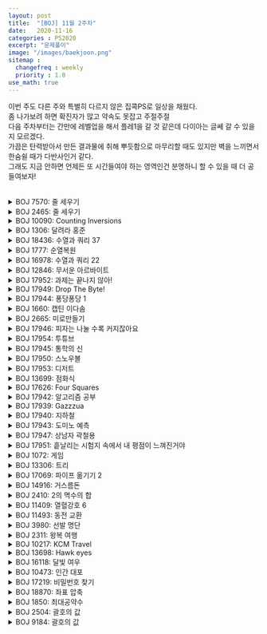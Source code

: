 ```yaml
---
layout: post
title:  "[BOJ] 11월 2주차"
date:   2020-11-16
categories : PS2020
excerpt: "문제풀이"
image: "/images/baekjoon.png"
sitemap :
  changefreq : weekly
  priority : 1.0
use_math: true
---
```


이번 주도 다른 주와 특별히 다르지 않은 집콕PS로 일상을 채웠다.<br>
좀 나가보려 하면 확진자가 많고 약속도 못잡고 주절주절<br>
다음 주차부터는 간만에 레벨업을 해서 플레1을 갈 것 같은데 다이아는 글쎄 갈 수 있을지 모르겠다.<br>
가끔은 탄력받아서 만든 결과물에 취해 뿌듯함으로 마무리할 때도 있지만 벽을 느끼면서 한숨쉴 때가 다반사인거 같다.<br>
그래도 지금 안하면 언제든 또 시간들여야 하는 영역인건 분명하니 할 수 있을 때 더 공들여보자!<br>
<br>

<!-- BOJ 7570: 줄 세우기 -->
<details>
<summary>BOJ 7570: 줄 세우기</summary>
<div markdown="1">
Link : [https://www.acmicpc.net/problem/7570](https://www.acmicpc.net/problem/7570)<br>

### solution
<script src="https://gist.github.com/yooniversal/b3c3c80bea33b66920658ae89870d7b2.js"></script>

DP 문제다.<br>
처음엔 왠지 익숙한 느낌이 들어서 전체 길이(n) - LIS가 정답인줄 알고 제출했다가 시원하게 WA를 받았다.<br>
이게 왜 틀렸는지 증명을 못하겠어서 찾아보다가 딱 맞는 [qna](https://www.acmicpc.net/board/view/14700)를 발견했다.<br>
증가는 하되 연속된 값으로 증가를 해야한다는 말인데(2, 3, 4 처럼) 이 부분 역시 DP로 처리할 수 있다.<br>
인풋이 들어올 때마다 처리해주면 되는데, 현재 값을 x라고 하자.<br>
그럼 dp[x]는 **x까지 연속된 숫자로 증가하는 수열의 길이**라고 정의할 수 있다. 점화식이 굉장히 간단해진다.<br>
$$dp[x] = dp[x-1] + 1$$<br>
모든 dp[x]중 최댓값을 취해서 출력해주면 되겠다.

</div>
</details>

<!-- BOJ 2465: 줄 세우기 -->
<details>
<summary>BOJ 2465: 줄 세우기</summary>
<div markdown="1">
Link : [https://www.acmicpc.net/problem/2465](https://www.acmicpc.net/problem/2465)<br>

### solution
<script src="https://gist.github.com/yooniversal/54e44933f428558786cd154ec72d8eec.js"></script>

? 놀랍게도 방금 전에 풀었던 문제 이름과 같다.<br>
하지만 요구하는 내용은 완전히 다르다. 인풋이 무작위로 들어오고 요구하는 순서와 조건에 맞도록 출력해야 한다.<br>
세그먼트 트리를 가지고 조금 응용한 문제다.<br>
<br>
모든 키들은 상한이 $$2\times 10^9$$이므로 세그먼트 트리에서 인덱스에 때려넣기엔 값이 너무 크다.<br>
근데 다행히도 N의 상한이 $$10^5$$다! 따라서 값들을 크기 순서에 맞춰서 압축해주고 같은 값은 같은 순위로 설정한다.<br>
(기준이 크기순인 각 순위를 업데이트 해주는 이유는 **앞에 작거나 같은 값의 갯수**가 주어지기 때문)<br>
(위 코드에서 convert[i]는 크기순으로 i번째에 있는 값을 의미한다)<br>
이렇게 부여한 순위는 세그먼트 트리에 인덱스를 순위로 +1씩 업데이트 해주자.<br>
<br>
마지막 N개의 인풋들을 수열 $$a_i$$라고 하면 $$a_0$$는 반드시 0이다.<br>
근데 0이 될 수 있는 후보들은 전체가 돼버린다. 따라서 처음부터 처리하지 말고 **끝에서부터** 처리해야 한다.<br>
가령 TC처럼 마지막이 4라면 모든 값이 있는 상태에서 본인보다 작거나 같은 값의 갯수가 4개여야 한다.<br>
그렇다는건 본인은 크기순으로 5번째에 위치한 숫자여야 한다! 따라서 이 숫자를 스택에 넣고 세그트리에서 값을 삭제한다.<br>
그렇게 모든 $$a_i$$를 처리한 후에는 스택에 담긴걸 top부터 쭉 출력해주면 된다.

</div>
</details>

<!-- BOJ 10090: Counting Inversions -->
<details>
<summary>BOJ 10090: Counting Inversions</summary>
<div markdown="1">
Link : [https://www.acmicpc.net/problem/10090](https://www.acmicpc.net/problem/10090)<br>

### solution
<script src="https://gist.github.com/yooniversal/05f81c252e293a2ae7d30d494d3af5a1.js"></script>

입력받는 값의 상한이 $$10^6$$이므로 세그트리의 인덱스로 활용해 업데이트할 수 있다.<br>
현재 값이 x라면 인덱스 x에 1을 업데이트하고 [x+1, n]의 구간합을 답에 매번 갱신해주자.<br>
시간 복잡도는 $$O(nlogn)$$이 된다.

</div>
</details>

<!-- BOJ 1306: 달려라 홍준 -->
<details>
<summary>BOJ 1306: 달려라 홍준</summary>
<div markdown="1">
Link : [https://www.acmicpc.net/problem/1306](https://www.acmicpc.net/problem/1306)<br>

### solution
<script src="https://gist.github.com/yooniversal/86d226a1b6a1f02426d666a76e01c1af.js"></script>

일정한 길이의 구간별로 최댓값을 요하는 문제다.<br>
최댓값 취하는 세그먼트 트리로 쿼리를 처리해주면 된다. 기본 유형.

</div>
</details>

<!-- BOJ 18436: 수열과 쿼리 37 -->
<details>
<summary>BOJ 18436: 수열과 쿼리 37</summary>
<div markdown="1">
Link : [https://www.acmicpc.net/problem/18436](https://www.acmicpc.net/problem/18436)<br>

### solution
<script src="https://gist.github.com/yooniversal/3c85483a564979d75ad6b19c4ec7de95.js"></script>

세그먼트 트리를 2개 쓰자!

</div>
</details>

<!-- BOJ 1777: 순열복원 -->
<details>
<summary>BOJ 1777: 순열복원</summary>
<div markdown="1">
Link : [https://www.acmicpc.net/problem/1777](https://www.acmicpc.net/problem/1777)<br>

### solution
<script src="https://gist.github.com/yooniversal/74db9e3bde1223c9834d0774a85d0411.js"></script>

위에서 푼 [BOJ 2465: 줄 세우기](https://www.acmicpc.net/problem/2465)와 푸는 방식이 비슷하다.<br>
설명만 읽으면 i번 뒤의 값들만 고려해서 처리해야할 것 같지만 반대로 앞으로 기준을 뒤집어보자.<br>
TC에서 입출력이 왜 저렇게 나오는지 처음에 이해가 안가서 정말 답답했던 문제.. ㅡㅡ

</div>
</details>

<!-- BOJ 16978: 수열과 쿼리 22 -->
<details>
<summary>BOJ 16978: 수열과 쿼리 22</summary>
<div markdown="1">
Link : [https://www.acmicpc.net/problem/16978](https://www.acmicpc.net/problem/16978)<br>

### solution
<script src="https://gist.github.com/yooniversal/ae78231d6cf7bb400f94797293e7462a.js"></script>

세그먼트 트리는 세그먼트 트린데 쿼리 순서를 연산하기 편하도록 임의로 바꿔서 계산하기 때문에<br>
오프라인 쿼리 유형으로 분류된다.<br>
<br>
어떤 방법이 정석인진 모르겠으나 예전에 오프라인 쿼리중 하나인 Mo's Algorithm을 공부하면서 썼던<br>
코드를 가물가물 떠올려가며 구현을 대충 해봤다. 구간합을 구하는 세그먼트 트리는 코드상 변한게 없다.

</div>
</details>

<!-- BOJ 12846: 무서운 아르바이트 -->
<details>
<summary>BOJ 12846: 무서운 아르바이트</summary>
<div markdown="1">
Link : [https://www.acmicpc.net/problem/12846](https://www.acmicpc.net/problem/12846)<br>

### solution
<script src="https://gist.github.com/yooniversal/6418323a6c1d03d02a5a2508e72fdca3.js"></script>

[BOJ 6549: 히스토그램에서 가장 큰 직사각형](https://yooniversal.github.io/blog/post100/)과 같은 문제.

</div>
</details>

<!-- BOJ 17952: 과제는 끝나지 않아! -->
<details>
<summary>BOJ 17952: 과제는 끝나지 않아!</summary>
<div markdown="1">
Link : [https://www.acmicpc.net/problem/17952](https://www.acmicpc.net/problem/17952)<br>

### solution
<script src="https://gist.github.com/yooniversal/20c302ff37979bff3915338886797331.js"></script>

늦게 들어온 과제가 있으면 그 과제부터 다시 처리하도록 해야하므로 스택을 이용한다.<br>
주의할 점은 이미 처리하고 있는 과제가 있다면 **어떤 쿼리든 상관없이** 카운트해줘야 한다.

</div>
</details>

<!-- BOJ 17949: Drop The Byte! -->
<details>
<summary>BOJ 17949: Drop The Byte!</summary>
<div markdown="1">
Link : [https://www.acmicpc.net/problem/17949](https://www.acmicpc.net/problem/17949)<br>

### solution
<script src="https://gist.github.com/yooniversal/e96502a4767beb0c3fed55c1154ec752.js"></script>

단순 구현 문제라고 생각하는데.. 범위가 커서 그런지 vector erase로는 TLE를 받았다.<br>
편하게 하려고 요령있게 해보려다 컷당하고 현재 위치를 의미하는 변수 now를 선언해 위치를 갱신시켜줬다.<br>
별도로 변수를 써도 생각보다 그렇게 까다롭진 않은 듯 하다. 안까다로워야 한다. 이거 브론즈 문제다.. ㅠㅠ

</div>
</details>

<!-- BOJ 17944: 퐁당퐁당 1 -->
<details>
<summary>BOJ 17944: 퐁당퐁당 1</summary>
<div markdown="1">
Link : [https://www.acmicpc.net/problem/17944](https://www.acmicpc.net/problem/17944)<br>

### solution
<script src="https://gist.github.com/yooniversal/18add7ead2f9ae51153f1c4af35921f3.js"></script>

단순 수학 문제다.<br>
T가 꽤 크므로 모듈러 연산을 통해 크게 감소시켜야 하는데 무턱대고 4N으로 나누지 말고 TC를 더 파보자.<br>
언제 1번 자리로 초기화가 되는지를 체크해봤다면 알겠지만 (4N-2)로 모듈러를 걸어주면 된다.<br>
문제가 뭔 소린지 모르겠어서 설명읽는게 더 힘들었다. 하하..

</div>
</details>

<!-- BOJ 1660: 캡틴 이다솜 -->
<details>
<summary>BOJ 1660: 캡틴 이다솜</summary>
<div markdown="1">
Link : [https://www.acmicpc.net/problem/1660](https://www.acmicpc.net/problem/1660)<br>

### solution
<script src="https://gist.github.com/yooniversal/e1c0b0e6910b2b39ff723233b7dc9763.js"></script>

DP 문제다.<br>
난이도가 실버여서 사실 되게 간단할줄 알았다. (간단한데 내가 복잡하게 푼거 같기도 하다)<br>
1, 1+2, 1+2+3, ... 을 sum()으로 만들면 점화식은 간단하게 sum(n-1)+n이 된다.<br>
그리고 이 sum()을 위의 점화식처럼 하나 더 만들면 ssum(n) = ssum(n-1)+sum(n)이다.<br>
ssum(n)은 크기가 n일 때 한 더미에 필요한 대포알의 갯수이다.<br>
이렇게 구한 ssum()을 최종적으로 f()에서 활용하는데, f(n)은 **대포알이 n개 있을 때 만드는 사면체의 최소 갯수**다.<br>
현재 갖고있는 대포알의 갯수(cur)를 넘지않는 ssum(i)을 cur에서 빼주면서 답의 갯수를 1씩 카운트하도록 한다.<br>
그렇게 구한 각 경우의 수에서 얻은 답중 최솟값을 출력하면 된다.<br>
<br>
문제를 잘못 읽어서 좀 고생했다.

</div>
</details>

<!-- BOJ 2665: 미로만들기 -->
<details>
<summary>BOJ 2665: 미로만들기</summary>
<div markdown="1">
Link : [https://www.acmicpc.net/problem/2665](https://www.acmicpc.net/problem/2665)<br>

### solution
<script src="https://gist.github.com/yooniversal/c76d514696eeac42aa5934af4f94f3ef.js"></script>

다익스트라로 풀었다.<br>
시작점부터 끝점까지 도달하는데 거치는 벽의 최소 개수를 구해야 하는데 문제만 딱 보면 전형적인 BFS가 떠오른다.<br>
다익스트라도 BFS를 쓰긴 하지만.. 여기서 말하는 전형적인 BFS는 [이런 문제](https://www.acmicpc.net/problem/14442)들을 말한다.<br>
생각을 좀 해보면 정말 깔끔하게 풀 수 있는데, 각 점에서 이웃한 점에 엣지를 놓으면서 용량은 벽이 있으면 1, 없으면 0으로 두자.<br>
그리고 시작점에서 다익스트라를 돌리면 끝점까지 최단 경로로 도달하므로 거치는 벽의 갯수를 최소화할 수 있다.

</div>
</details>

<!-- BOJ 17946: 피자는 나눌 수록 커지잖아요 -->
<details>
<summary>BOJ 17946: 피자는 나눌 수록 커지잖아요</summary>
<div markdown="1">
Link : [https://www.acmicpc.net/problem/17946](https://www.acmicpc.net/problem/17946)<br>

### solution
<script src="https://gist.github.com/yooniversal/74a1280a1e64af902309756c045e506f.js"></script>

최대한 많은 공간을 가르도록 자른다고 가정하면 갈 수록 1칸씩 더 많이 가로지를 수 있다.<br>
이해하기 쉽게 공간을 가르지른다고 생각하지 말고 칼질한 선과 마주치는 횟수라고 해보자.<br>
그럼 처음 칼질할 땐 0번 마주치고, 그 다음엔 1, 2, ... k번만큼 마주치게 된다.<br>
선을 마주친 횟수+1 만큼 새로운 공간(피자 조각)이 생기므로 조각의 갯수는<br>
처음이 1이라 하면 1, 2, 4, 7, 11, ... 로 커지게 된다.<br>
근데 칼질한 횟수를 계속 더해가면서 조각을 내놓으라고 하고 있으므로 갯수는 다음과 같아진다.<br>
```
조각 : 1 2 4 7 11 ...
내놔 : 0 1 3 6 10 ...
```
즉 언제나 먹을 수 있는 조각 수는 항상 1개가 된다. **최대**라는 말은 약간의 함정(?)이다.<br>
예찬이가 불쌍하다.

</div>
</details>

<!-- BOJ 17954: 투튜브 -->
<details>
<summary>BOJ 17954: 투튜브</summary>
<div markdown="1">
Link : [https://www.acmicpc.net/problem/17954](https://www.acmicpc.net/problem/17954)<br>

### solution
<script src="https://gist.github.com/yooniversal/961792e59e470319209f77c53c60ab9a.js"></script>

2개의 튜브 양끝의 구멍 총 4개중 제일 작은 값을 계속 빼내면서 누적되는 부패도를 갱신해야 한다.<br>
부패도는 누적 시간과 남은 숫자들의 합을 서로 곱한걸 의미한다.<br>
시간은 어차피 흘러갈거고 남은 숫자들의 합만 컨트롤할 수 있는데 그렇다면 **큰 숫자가 먼저 사라지는게** 이상적이다!<br>
그러므로 2N, 2N-1, 2N-2, 2N-3은 바깥 구멍 4자리에 모두 위치하도록 하자.<br>
그 다음엔 어차피 2N-3이 사라지면 그 행의 중간에 있던 수들은 뭐가 있던간에 모두 차례대로 사라지게 된다.<br>
그럼 기왕 사라지는거 큰 수부터 사라지는게 좋으므로 큰 값부터 줄줄이 나열해주자.<br>
아직 채워지지 않은 행도 위에서 한 방식대로 채워주자.<br>
```
대충 이런 식이다.
2N-3 [2N-4 ... N-1] 2N-1
2N-1 [N-2  ...   1] 2N
```
<br>
구현이 생각보다 어렵다.

</div>
</details>

<!-- BOJ 17945: 통학의 신 -->
<details>
<summary>BOJ 17945: 통학의 신</summary>
<div markdown="1">
Link : [https://www.acmicpc.net/problem/17945](https://www.acmicpc.net/problem/17945)<br>

### solution
<script src="https://gist.github.com/yooniversal/97a1fe75720bfa2a208307e401b370fa.js"></script>

-1000부터 1000까지 다 조사해주면 된다.

</div>
</details>

<!-- BOJ 17950: 스노우볼 -->
<details>
<summary>BOJ 17950: 스노우볼</summary>
<div markdown="1">
Link : [https://www.acmicpc.net/problem/17950](https://www.acmicpc.net/problem/17950)<br>

### solution
<script src="https://gist.github.com/yooniversal/54f41e077bc6cd32c4c8a073ee8028ed.js"></script>

단순 수학 문제다.<br>
오버플로우 및 모듈러 연산에 주의.

</div>
</details>

<!-- BOJ 17953: 디저트 -->
<details>
<summary>BOJ 17953: 디저트</summary>
<div markdown="1">
Link : [https://www.acmicpc.net/problem/17953](https://www.acmicpc.net/problem/17953)<br>

### solution
<script src="https://gist.github.com/yooniversal/da00b0a56a4d8d9971e2c74a490e68fa.js"></script>

DP로 풀었다.<br>
현재 먹어야 하는 디저트의 번호를 cur, 이전에 먹은 디저트의 종류를 prev라 설정했다.

</div>
</details>

<!-- BOJ 13699: 점화식 -->
<details>
<summary>BOJ 13699: 점화식</summary>
<div markdown="1">
Link : [https://www.acmicpc.net/problem/13699](https://www.acmicpc.net/problem/13699)<br>

### solution
<script src="https://gist.github.com/yooniversal/68c0dfe10214cb9c21fdba937a8e459b.js"></script>

DP 기본 문제. 설명에 점화식이 쓰여있으니 구현만 하면 된다.

</div>
</details>

<!-- BOJ 17626: Four Squares -->
<details>
<summary>BOJ 17626: Four Squares</summary>
<div markdown="1">
Link : [https://www.acmicpc.net/problem/17626](https://www.acmicpc.net/problem/17626)<br>

### solution
<script src="https://gist.github.com/yooniversal/d59019c6f69696fed2919ba3d0646323.js"></script>

DP 기본 문제. 현재보다 작은 제곱수를 빼주는 경우의 수를 메모이제이션으로 구하자.

</div>
</details>

<!-- BOJ 17942: 알고리즘 공부 -->
<details>
<summary>BOJ 17942: 알고리즘 공부</summary>
<div markdown="1">
Link : [https://www.acmicpc.net/problem/17942](https://www.acmicpc.net/problem/17942)<br>

### solution
<script src="https://gist.github.com/yooniversal/8fbe992d3e4cd308e226f26fd9bd3677.js"></script>

BFS + 이분 탐색으로 풀었다.<br>
$$1\leq K_i \leq 10^8$$이므로 이분 탐색 범위를 $$[1, 10^8]$$로 잡는다.<br>
**최소 M개의 알고리즘을 배울 수 있는 시간 x**를 이분 탐색으로 찾아주면 된다.<br>
BFS에서 1개가 업데이트 됐을 때 업데이트된 대상에 대해서만 단축된 시간이 조건에 맞는지만 체크해주면 된다.<br>
(업데이트 됐다고 모든 케이스를 돌아볼 필요가 없다는 뜻)

</div>
</details>

<!-- BOJ 17939: Gazzzua -->
<details>
<summary>BOJ 17939: Gazzzua</summary>
<div markdown="1">
Link : [https://www.acmicpc.net/problem/17939](https://www.acmicpc.net/problem/17939)<br>

### solution
<script src="https://gist.github.com/yooniversal/9a6fc532342aa7d9171627b83048c65a.js"></script>

우선순위 큐에 값과 인덱스를 같이 넣어 큰 값부터 꺼내도록 설정한다.<br>
처음엔 현재 값의 인덱스보다 작은 위치에 있는 녀석들은 어차피 값이 작으므로 그 갯수만큼 큰 값에 곱해 답에 더해준다.<br>
어디까지 처리됐는지 표시하기 위해 처리된 큰 값의 인덱스를 prev로 표시하도록 하자.<br>
그 다음에 top에 있는 녀석은 2번째로 값이 크겠지만 인덱스가 prev보다 작을지 클지 모른다.<br>
작다면 위 과정에서 처리되는 대상이므로 **코인을 산 상태**가 돼야 한다. 따라서 답에서 해당 값을 빼주자.<br>
반대로 크다면 prev와 현재 위치(cur.second) 사이에 있는 갯수만큼 값에 곱해 답에 더해준다.<br>
이 과정을 반복해주면 된다.<br>
<br>
개인적으로 그리디 문제가 제일 어려운거 같다.

</div>
</details>

<!-- BOJ 17940: 지하철 -->
<details>
<summary>BOJ 17940: 지하철</summary>
<div markdown="1">
Link : [https://www.acmicpc.net/problem/17940](https://www.acmicpc.net/problem/17940)<br>

### solution
<script src="https://gist.github.com/yooniversal/510db09b336876ef09a1ca4e46e2de22.js"></script>

다익스트라로 풀 수 있다.<br>
보통은 최단 거리를 구하는게 기준이지만, 이 문제에서는 기준이 조금 다르다.<br>
**최적의 출근 경로란 환승 횟수를 최소로 하는 경로 중 소요시간이 가장 짧은 경로이다.**<br>
즉, 환승 횟수를 최소한하는게 우선 순위고 그 다음이 소요시간을 최소화하는 것이다.<br>
때문에 pair<pair<int, int>, int>에서 first인 pair<int, int>는 환승 횟수, 소요시간을 의미한다.<br>
second는 인덱스를 의미한다.<br>
<br>
역의 정보는 train[i]에 담았고 이를 이용해 역이 다르면 add를 1, 아니면 0으로 설정하도록 했다.

</div>
</details>

<!-- BOJ 17943: 도미노 예측 -->
<details>
<summary>BOJ 17943: 도미노 예측</summary>
<div markdown="1">
Link : [https://www.acmicpc.net/problem/17943](https://www.acmicpc.net/problem/17943)<br>

### solution
<script src="https://gist.github.com/yooniversal/82a5917dcea3738bfc338f323f267846.js"></script>

DP로 구하는 부분합을 구하는 방법을 응용했다.<br>
각 도미노 숫자를 a, b, c, d, e라 하고 인덱스가 1번부터 시작한다고 할 때(0번 도미노 숫자는 0)<br>
인풋을 통해 a^b, b^c, c^d, d^e를 이미 알고 있는 상태다.<br>
1, 3번을 XOR한 값을 구해야 한다면 a^c를 구해야 하는데 이는 (a^b)^(b^c)와 같다.<br>
```
(a^b)^(b^c) = a^(b^b)^c = a^0^c = a^c
```
v[i]를 1~i번을 모두 XOR한 값이라 할 때 1번 쿼리는 v[x]^v[y]로 구할 수 있게 된다.<br>
<br>
2번 쿼리는 도미노 숫자가 입력으로 들어온다. x의 도미노 숫자가 d일 때 y의 도미노 숫자를 구해야 한다.<br>
x, y번째의 도미노 숫자를 a, b라고 하자. (입력받은 d가 곧 a)<br>
x~y의 XOR은 위의 과정을 통해 v[x]^v[y]로 구할 수 있다.<br>
근데 x~y의 XOR이나 x, y의 XOR이나 같다. 즉 v[x]^v[y]는 a^b가 된다!<br>
이 때 a값을 알고 있으므로 a^b에 a를 XOR해주면 원하는 값 b가 나오게 된다.<br>
<br>
사실 XOR 연산에 대해서 깊게 생각해본 적이 없어서 이걸 어떻게 구해야하나 싶다가<br>
TC가지고 장난치다가 우연히 답을 구했다. 운좋게 증명도 할 수 있었다.

</div>
</details>

<!-- BOJ 17947: 상남자 곽철용 -->
<details>
<summary>BOJ 17947: 상남자 곽철용</summary>
<div markdown="1">
Link : [https://www.acmicpc.net/problem/17947](https://www.acmicpc.net/problem/17947)<br>

### solution
<script src="https://gist.github.com/yooniversal/f45374f99644a56bb6803831a4a6a75a.js"></script>

그리디 유형이다.<br>
cur는 곽철용의 점수를, card는 (선택되지 않은 카드 % k)를 원소로 갖고 있는 배열을 의미한다.<br>
이 때 비교를 하기 쉽도록 card를 내림차순으로 정렬한다.<br>
그 뒤에는 투 포인터로 처리하는데, 왼쪽을 lo, 오른쪽을 hi라 하면 기본값은 각각 0, 1이다.<br>
내림차순이므로 card[lo]는 가장 큰 값부터 시작한다. 이 숫자는 항상 cur보다 크거나 같아야 한다.<br>
그렇지 않다면 뒤에 있는 모든 원소들과의 차이는 항상 cur보다 작고 이는 대상에 포함이 되지 않는다.<br>
<br>
for문 안으로 들어오고 나서는 lo, hi가 움직이면서 두 카드의 값 차이가 곽철용보다 큰 경우만 카운트한다.<br>
이 때 총 플레이어 m명중 곽철용을 제외한 m-1이 나머지 플레이어이므로 답은 m-1보다 작거나 같다.<br>

</div>
</details>

<!-- BOJ 17951: 흩날리는 시험지 속에서 내 평점이 느껴진거야 -->
<details>
<summary>BOJ 17951: 흩날리는 시험지 속에서 내 평점이 느껴진거야</summary>
<div markdown="1">
Link : [https://www.acmicpc.net/problem/17951](https://www.acmicpc.net/problem/17951)<br>

### solution
<script src="https://gist.github.com/yooniversal/2449755c6a90bed2d7b9844fde10baa5.js"></script>

최솟값을 $$[0, 2 \times 10^5]$$ 에서 이분 탐색하면 된다.<br>
매번 임의로 정하는 최솟값을 x라 하면 값을 처음부터 계속 더해가면서 x를 넘으면 카운트한다.<br>
그렇게 카운트 한 수가 cnt일 때 cnt가 k보다 크면 최솟값이 작다는 말이므로 l을 움직이고<br>
그렇지 않다면 r을 움직이도록 한다.

</div>
</details>

<!-- BOJ 1072: 게임 -->
<details>
<summary>BOJ 1072: 게임</summary>
<div markdown="1">
Link : [https://www.acmicpc.net/problem/1072](https://www.acmicpc.net/problem/1072)<br>

### solution
<script src="https://gist.github.com/yooniversal/d0f790545fd5ad17f1f8d81214f3b74e.js"></script>

승률이 바뀌게 되는 최소 승리 횟수를 구해야 한다.<br>
이분 탐색으로 구할 수 있으며 초기 승률과 같다면 하한을, 다르다면 상한을 움직이면 된다.

</div>
</details>

<!-- BOJ 13306: 트리 -->
<details>
<summary>BOJ 13306: 트리</summary>
<div markdown="1">
Link : [https://www.acmicpc.net/problem/13306](https://www.acmicpc.net/problem/13306)<br>

### solution
<script src="https://gist.github.com/yooniversal/6e62010c579e93f3cc5ca9791b805b70.js"></script>

Union-Find + 오프라인 쿼리 문제.<br>
연결 돼있는지 여부는 두 노드의 부모가 같은지 여부로 체크할 수 있다.<br>
쿼리를 들어오는대로 처리하게 되면 중간에 끊고 업데이트하고 ... 복잡해짐과 동시에 TLE라는 선물을 받을 수 있다.<br>
x=0일 때 노드의 직계 부모와의 엣지를 끊는다고 생각하지말고 뒤집어서 연결한다고 생각해보자.<br>
쿼리를 역순으로 실행한다면 오히려 끊지 않고 연결하기만 하면 된다. 두 노드를 하나의 집합으로 묶으면 끝이다.<br>
<br>
발상의 전환이 오프라인 쿼리의 또 다른 이름인 것 같다.

</div>
</details>

<!-- BOJ 17069: 파이프 옮기기 2 -->
<details>
<summary>BOJ 17069: 파이프 옮기기 2</summary>
<div markdown="1">
Link : [https://www.acmicpc.net/problem/17069](https://www.acmicpc.net/problem/17069)<br>

### solution
<script src="https://gist.github.com/yooniversal/aefe8c9e550531a0d6e0bf40c79503e2.js"></script>

DP 문제다.<br>
현재 파이프의 상태(가로, 세로, 대각선)에 따라 조건을 달리해주면 된다.<br>
[BOJ 17070: 파이프 옮기기](https://www.acmicpc.net/problem/17070)에서 썼던 코드중 범위, 자료형만 수정했다.

</div>
</details>

<!-- BOJ 14916: 거스름돈 -->
<details>
<summary>BOJ 14916: 거스름돈</summary>
<div markdown="1">
Link : [https://www.acmicpc.net/problem/14916](https://www.acmicpc.net/problem/14916)<br>

### solution
<script src="https://gist.github.com/yooniversal/141e086cc5b1ea7406d06a485e3f4e8d.js"></script>

DP로 풀었다.<br>
현재 값(cur)에서 5, 2를 빼면서 1씩 카운팅하되 최종 cur이 0이 되지 않는다면 INF를 반환해 거슬러줄 수 없도록 하자.<br>
최종적으로 거슬러줄 수 없는 경우의 수가 존재하므로 유의. ~~없는줄 알고 제출했다가 틀렸음~~

</div>
</details>

<!-- BOJ 2410: 2의 멱수의 합 -->
<details>
<summary>BOJ 2410: 2의 멱수의 합</summary>
<div markdown="1">
Link : [https://www.acmicpc.net/problem/2410](https://www.acmicpc.net/problem/2410)<br>

### solution
<script src="https://gist.github.com/yooniversal/2087e4ac5766c34a21462183a2b3a781.js"></script>

이전에 뺀 값을 $$2^prev$$이라 하면 그 다음부터 빼는 값이 $$2^i$$일 때 $$i \leq prev$$여야 한다.<br>
이 부분때문에 cache[1000001]이 아닌 cache[1000001][21]로 설정했는데 이 부분이 메모리를 꽤 잡아먹는다.<br>
오버플로우 때문에 WA받는걸 방지하려고 자료형을 long long으로 놓는게 습관이 됐는데 이 점때문에 메모리 초과를 계속 받았다..

</div>
</details>

<!-- BOJ 11409: 열혈강호 6 -->
<details>
<summary>BOJ 11409: 열혈강호 6</summary>
<div markdown="1">
Link : [https://www.acmicpc.net/problem/11409](https://www.acmicpc.net/problem/11409)<br>

### solution
<script src="https://gist.github.com/yooniversal/f305ea92333c6fd5a32e2b7f96f26d10.js"></script>

MCMF 유형 문제다.<br>
비용을 음수로 만들고 MCMF를 돌리면 최소 비용이 아닌 최대 비용을 구할 수 있다!

</div>
</details>

<!-- BOJ 11493: 동전 교환 -->
<details>
<summary>BOJ 11493: 동전 교환</summary>
<div markdown="1">
Link : [https://www.acmicpc.net/problem/11493](https://www.acmicpc.net/problem/11493)<br>

### solution
<script src="https://gist.github.com/yooniversal/a4e0d7b72995a2a75b003d74ba8e296a.js"></script>

MCMF 유형 문제.<br>
[kks227님의 글](https://m.blog.naver.com/kks227/220810623254)을 참고하면서 풀어보려고 했는데 열심히 구현하다 막혔다.<br>
하지만 뛰어들기 까지 아이디어를 얻기가 어려웠는데 참고하고 한결 수월해졌다!<br>
<br>
정점끼리 유량이 흘러야 하기 때문에 정점을 분리까지해서 꽤 복잡해지고 TC까지 제대로 나와가지고 제출했다가 WA를 받았는데<br>
어디가 잘못됐는지 모르겠어서 정점끼리 유량이 흘러가면서 간선의 비용을 긁어오는 방식은 포기하고<br>
플로이드 알고리즘으로 모든 정점에서 모든 정점으로의 최단 거리를 구해 **검은 동전에서 검은 정점의 cost**로 사용했다.<br>
최단 거리를 cost로 쓸 수 있는 이유는 이 문제에서는 각 간선의 비용을 1로 설정했기 때문이다.<br>
위와 같은 방법으로 설정하면 원래는 목적지까지 여러 점을 거쳐 도달해야 하지만 이 과정을 생략하고 다이렉트로 갈 수 있다.<br>
물론 플로이드를 써도 충분히 돌아가는 정점, 간선들의 범위 그리고 넉넉한 시간 제한 덕분이다.

</div>
</details>

<!-- BOJ 3980: 선발 명단 -->
<details>
<summary>BOJ 3980: 선발 명단</summary>
<div markdown="1">
Link : [https://www.acmicpc.net/problem/3980](https://www.acmicpc.net/problem/3980)<br>

### solution
<script src="https://gist.github.com/yooniversal/4afe2f6ea01f2a7c7bf83f366760cd3e.js"></script>

범위가 작아서 브루트 포스로도 풀 수 있는 모양이지만 연습할겸 MCMF로 풀었다.<br>
START -> 포지션 -> 스텟 -> 사람 -> END로 모델링하고 각 간선의 용량은 1로 설정했다.

</div>
</details>

<!-- BOJ 2311: 왕복 여행 -->
<details>
<summary>BOJ 2311: 왕복 여행</summary>
<div markdown="1">
Link : [https://www.acmicpc.net/problem/2311](https://www.acmicpc.net/problem/2311)<br>

### solution
<script src="https://gist.github.com/yooniversal/37fad498a280cb0b175773ba0183b580.js"></script>

MCMF로 풀었다.<br>
정점을 분할한걸 IN, OUT이라 하면 IN~OUT의 간선의 용량은 2로, 이외의 정점끼리 용량은 1로 설정하면 된다.

</div>
</details>

<!-- BOJ 10217: KCM Travel -->
<details>
<summary>BOJ 10217: KCM Travel</summary>
<div markdown="1">
Link : [https://www.acmicpc.net/problem/10217](https://www.acmicpc.net/problem/10217)<br>

### solution
<script src="https://gist.github.com/yooniversal/836d37950fa5e5cf8a2bbaee61a5238d.js"></script>

다익스트라로 풀었다.<br>
DP로 분류돼있는 문제만 풀어보는 중이었는데 우연히 이 문제를 발견했다.<br>
보통 다익스트라 문제라고 하면 최단 거리만 찾는데 집중돼있는데 이 문제도 최단 거리(시간)을 찾는건 맞지만<br>
티켓을 이용했을 때 비용이 다 소진되는지 여부를 체크해줘야 한다. 때문에 배열을 2차원으로 늘려서 풀어야 한다.<br>
전반적으로 코드는 다익스트라라는 틀에서 크게 벗어나지 않는다.

</div>
</details>

<!-- BOJ 13698: Hawk eyes -->
<details>
<summary>BOJ 13698: Hawk eyes</summary>
<div markdown="1">
Link : [https://www.acmicpc.net/problem/13698](https://www.acmicpc.net/problem/13698)<br>

### solution
<script src="https://gist.github.com/yooniversal/30c325b1231cda517624973ba394ea3a.js"></script>

단순 구현 문제.

</div>
</details>

<!-- BOJ 16118: 달빛 여우 -->
<details>
<summary>BOJ 16118: 달빛 여우</summary>
<div markdown="1">
Link : [https://www.acmicpc.net/problem/16118](https://www.acmicpc.net/problem/16118)<br>

### solution
<script src="https://gist.github.com/yooniversal/d63b3145375a40f998f4610fbed57889.js"></script>

다익스트라 문제다.<br>
여우의 최단 경로는 일반적인 다익스트라를 1번 돌려주면 되고,<br>
늑대는 빠른 경로, 느린 경로를 2개 만들어서 현재 상태에 맞게 다익스트라를 돌려주면 된다.

</div>
</details>

<!-- BOJ 10473: 인간 대포 -->
<details>
<summary>BOJ 10473: 인간 대포</summary>
<div markdown="1">
Link : [https://www.acmicpc.net/problem/10473](https://www.acmicpc.net/problem/10473)<br>

### solution
<script src="https://gist.github.com/yooniversal/519d12edb778394180649f65d609d1d4.js"></script>

다익스트라 문제.<br>
시작점에서 다익스트라를 돌려 모든 대포로 이동할 수 있는 최단 거리를 계산하고 도착점까지의 거리(걸어서)도 계산한다.<br>
그 다음엔 각 대포에서 도착점으로의 걸어서 가는 거리를 위에서 계산한 거리와 더해 그 값들의 최솟값을 취해 출력한다.

</div>
</details>

<!-- BOJ 17219: 비밀번호 찾기 -->
<details>
<summary>BOJ 17219: 비밀번호 찾기</summary>
<div markdown="1">
Link : [https://www.acmicpc.net/problem/17219](https://www.acmicpc.net/problem/17219)<br>

### solution
<script src="https://gist.github.com/yooniversal/054fc60b191a84265ec29e97e08b4eac.js"></script>

map으로 처리하는 기본 문제.

</div>
</details>

<!-- BOJ 18870: 좌표 압축 -->
<details>
<summary>BOJ 18870: 좌표 압축</summary>
<div markdown="1">
Link : [https://www.acmicpc.net/problem/18870](https://www.acmicpc.net/problem/18870)<br>

### solution
<script src="https://gist.github.com/yooniversal/43797ae63262d57492326e9855ef50e9.js"></script>

정렬을 이용해 내림차순으로 순위를 매기고 출력하면 된다.<br>
같은 값은 순위가 같음에 주의.

</div>
</details>

<!-- BOJ 1850: 최대공약수 -->
<details>
<summary>BOJ 1850: 최대공약수</summary>
<div markdown="1">
Link : [https://www.acmicpc.net/problem/1850](https://www.acmicpc.net/problem/1850)<br>

### solution
<script src="https://gist.github.com/yooniversal/dd82c3e7fdf144d8f670eeba40c2f914.js"></script>

인풋으로 들어오는 a, b값에 대한 최대공약수를 구하고 그 값만큼 1을 출력해주면 된다.

</div>
</details>

<!-- BOJ 2504: 괄호의 값 -->
<details>
<summary>BOJ 2504: 괄호의 값</summary>
<div markdown="1">
Link : [https://www.acmicpc.net/problem/2504](https://www.acmicpc.net/problem/2504)<br>

### solution
<script src="https://gist.github.com/yooniversal/4dc7172317a00e6533966129976d14f7.js"></script>

각 괄호 종류에 대해서 쌍이 맞는지부터 체크하고 시작한다. 쌍으로 떨어지지 않으면 0을 출력하고 종료한다.<br>
그 다음에는 재귀를 돌리면서 답을 갱신하는데, 이 때도 올바른 괄호열(설명 참고)이 아니면 0을 출력하고 종료한다.<br>
괄호가 ()라면 prev를 0, []라면 1로 설정했다. 여는 괄호를 (, [이라 하고 그 반대를 닫는 괄호라 하자.<br>
<br>
닫는 괄호일 땐 현재 괄호와 prev가 같다면 1을 리턴하고 아니면 0을 출력하고 종료한다. (위에서 설명한 내용)<br>
<br>
여는 괄호일 땐 그 안에 있는 괄호열의 값에 2 또는 3을 곱해야 한다. 따라서 그 다음부터 재귀를 한 번 더 돌려준다.<br>
이 때 다음 문자열에서 반환하는 값(next)이 1이라면 더 이상 조사할 필요가 없음을 의미한다. (쌍을 찾은 것과 같다)<br>
그렇지 않다면 임시 결과값인 지역 변수 ret에 더하도록 하고 재귀를 돌려 다음 값을 조사한다.<br>
<br>
main에서는 이렇게 재귀로 돌린 값을 답에 갱신해주고 마지막에 출력해주면 된다.<br>
<br>
스택으로 풀면 간단하게 풀겠지 싶었는데 적당한 방법이 구체적으로 안떠올라서 결국엔 재귀로 풀었지만<br>
생각보다 난이도에 비해서 되게 골치 아팠다. 시간이 너무 오래 걸렸다..

</div>
</details>

<!-- BOJ 9184: 괄호의 값 -->
<details>
<summary>BOJ 9184: 괄호의 값</summary>
<div markdown="1">
Link : [https://www.acmicpc.net/problem/9184](https://www.acmicpc.net/problem/9184)<br>

### solution
<script src="https://gist.github.com/yooniversal/2f98b4464fa57f0817eaa9dcf4de5dae.js"></script>

문제에 적힌 점화식을 따라서 적절하게 구현하면 된다.

</div>
</details>

<script src="https://utteranc.es/client.js"
        repo="yooniversal/blog-comments"
        issue-term="pathname"
        theme="github-light"
        crossorigin="anonymous"
        async>
</script>
